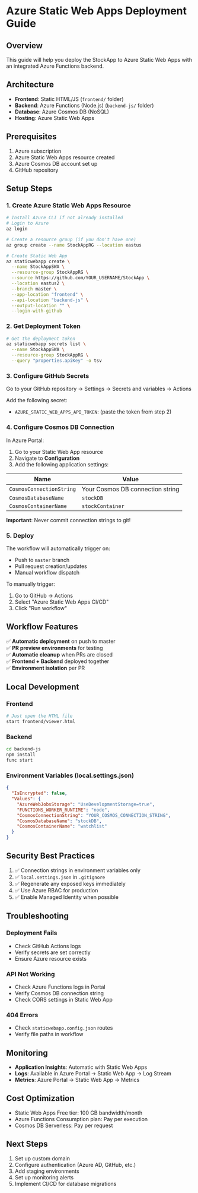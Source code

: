 # Azure Static Web Apps Deployment Guide

## Overview
This guide will help you deploy the StockApp to Azure Static Web Apps with an integrated Azure Functions backend.

## Architecture
- **Frontend**: Static HTML/JS (`frontend/` folder)
- **Backend**: Azure Functions (Node.js) (`backend-js/` folder)
- **Database**: Azure Cosmos DB (NoSQL)
- **Hosting**: Azure Static Web Apps

## Prerequisites
1. Azure subscription
2. Azure Static Web Apps resource created
3. Azure Cosmos DB account set up
4. GitHub repository

## Setup Steps

### 1. Create Azure Static Web Apps Resource

```bash
# Install Azure CLI if not already installed
# Login to Azure
az login

# Create a resource group (if you don't have one)
az group create --name StockAppRG --location eastus

# Create Static Web App
az staticwebapp create \
  --name StockAppSWA \
  --resource-group StockAppRG \
  --source https://github.com/YOUR_USERNAME/StockApp \
  --location eastus2 \
  --branch master \
  --app-location "frontend" \
  --api-location "backend-js" \
  --output-location "" \
  --login-with-github
```

### 2. Get Deployment Token

```bash
# Get the deployment token
az staticwebapp secrets list \
  --name StockAppSWA \
  --resource-group StockAppRG \
  --query "properties.apiKey" -o tsv
```

### 3. Configure GitHub Secrets

Go to your GitHub repository → Settings → Secrets and variables → Actions

Add the following secret:
- `AZURE_STATIC_WEB_APPS_API_TOKEN`: (paste the token from step 2)

### 4. Configure Cosmos DB Connection

In Azure Portal:
1. Go to your Static Web App resource
2. Navigate to **Configuration**
3. Add the following application settings:

| Name | Value |
|------|-------|
| `CosmosConnectionString` | Your Cosmos DB connection string |
| `CosmosDatabaseName` | `stockDB` |
| `CosmosContainerName` | `stockContainer` |

**Important**: Never commit connection strings to git!

### 5. Deploy

The workflow will automatically trigger on:
- Push to `master` branch
- Pull request creation/updates
- Manual workflow dispatch

To manually trigger:
1. Go to GitHub → Actions
2. Select "Azure Static Web Apps CI/CD"
3. Click "Run workflow"

## Workflow Features

✅ **Automatic deployment** on push to master  
✅ **PR preview environments** for testing  
✅ **Automatic cleanup** when PRs are closed  
✅ **Frontend + Backend** deployed together  
✅ **Environment isolation** per PR  

## Local Development

### Frontend
```bash
# Just open the HTML file
start frontend/viewer.html
```

### Backend
```bash
cd backend-js
npm install
func start
```

### Environment Variables (local.settings.json)
```json
{
  "IsEncrypted": false,
  "Values": {
    "AzureWebJobsStorage": "UseDevelopmentStorage=true",
    "FUNCTIONS_WORKER_RUNTIME": "node",
    "CosmosConnectionString": "YOUR_COSMOS_CONNECTION_STRING",
    "CosmosDatabaseName": "stockDB",
    "CosmosContainerName": "watchlist"
  }
}
```

## Security Best Practices

1. ✅ Connection strings in environment variables only
2. ✅ `local.settings.json` in `.gitignore`
3. ✅ Regenerate any exposed keys immediately
4. ✅ Use Azure RBAC for production
5. ✅ Enable Managed Identity when possible

## Troubleshooting

### Deployment Fails
- Check GitHub Actions logs
- Verify secrets are set correctly
- Ensure Azure resource exists

### API Not Working
- Check Azure Functions logs in Portal
- Verify Cosmos DB connection string
- Check CORS settings in Static Web App

### 404 Errors
- Check `staticwebapp.config.json` routes
- Verify file paths in workflow

## Monitoring

- **Application Insights**: Automatic with Static Web Apps
- **Logs**: Available in Azure Portal → Static Web App → Log Stream
- **Metrics**: Azure Portal → Static Web App → Metrics

## Cost Optimization

- Static Web Apps Free tier: 100 GB bandwidth/month
- Azure Functions Consumption plan: Pay per execution
- Cosmos DB Serverless: Pay per request

## Next Steps

1. Set up custom domain
2. Configure authentication (Azure AD, GitHub, etc.)
3. Add staging environments
4. Set up monitoring alerts
5. Implement CI/CD for database migrations
